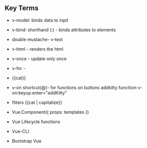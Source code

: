 ## Key Terms
* v-model: binds data to inpit
* v-bind: shorthand (:) - binds attributes to elements
* double mustache- v-text 
* v-html - renders the html
* v-once - update only once
* v-for  - <li v-for ="cat in cats"> {{cat}}</li>
* v-on shortcut(@)- for functions on buttons 
  	addkitty funcition
  	v-on:keyup.enter="addKitty"
* filters {{cat | capitalize}}
* Vue.Component({
	props:
	templates
})

* Vue Lifecycle functions

* Vue-CLI

* Bootstrap Vue
